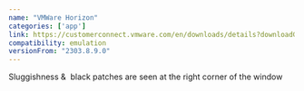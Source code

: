 ```yaml
---
name: "VMWare Horizon​"
categories: ['app']
link: https://customerconnect.vmware.com/en/downloads/details?downloadGroup=CART23FQ4_WIN_2212.1&productId=1027&rPId=101317
compatibility: emulation
versionFrom: "2303.8.9.0"
---
```


Sluggishness &  black patches are seen at the right corner of the window